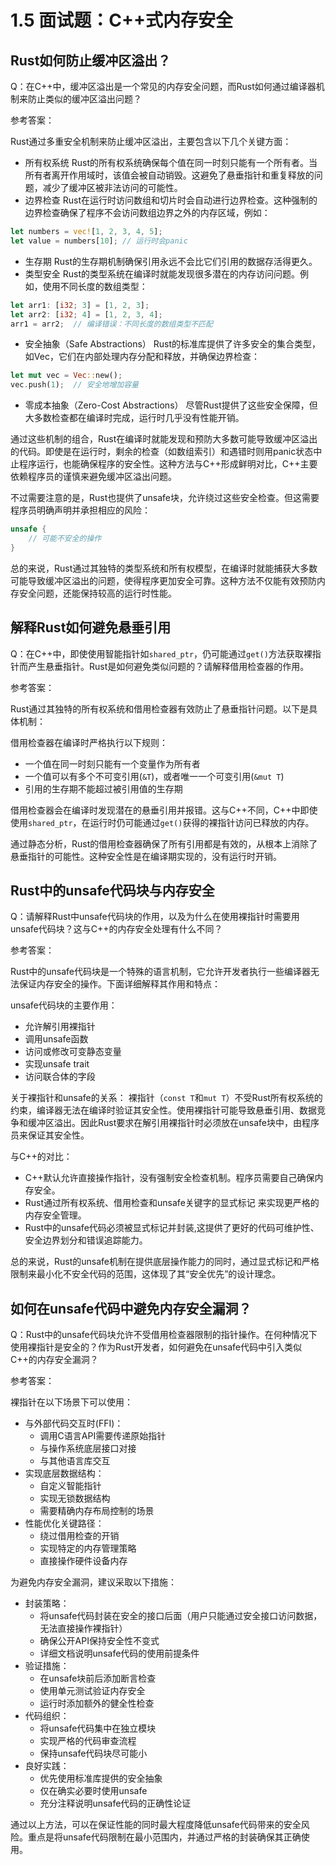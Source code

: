 # 1.5 面试题：C++式内存安全

## Rust如何防止缓冲区溢出？

Q：在C++中，缓冲区溢出是一个常见的内存安全问题，而Rust如何通过编译器机制来防止类似的缓冲区溢出问题？

参考答案：

Rust通过多重安全机制来防止缓冲区溢出，主要包含以下几个关键方面：

- 所有权系统
Rust的所有权系统确保每个值在同一时刻只能有一个所有者。当所有者离开作用域时，该值会被自动销毁。这避免了悬垂指针和重复释放的问题，减少了缓冲区被非法访问的可能性。
- 边界检查
Rust在运行时访问数组和切片时会自动进行边界检查。这种强制的边界检查确保了程序不会访问数组边界之外的内存区域，例如：

```rust
let numbers = vec![1, 2, 3, 4, 5];
let value = numbers[10]; // 运行时会panic

```

- 生存期
Rust的生存期机制确保引用永远不会比它们引用的数据存活得更久。
- 类型安全
Rust的类型系统在编译时就能发现很多潜在的内存访问问题。例如，使用不同长度的数组类型：

```rust
let arr1: [i32; 3] = [1, 2, 3];
let arr2: [i32; 4] = [1, 2, 3, 4];
arr1 = arr2;  // 编译错误：不同长度的数组类型不匹配

```

- 安全抽象（Safe Abstractions）
Rust的标准库提供了许多安全的集合类型，如Vec<T>，它们在内部处理内存分配和释放，并确保边界检查：

```rust
let mut vec = Vec::new();
vec.push(1);  // 安全地增加容量

```

- 零成本抽象（Zero-Cost Abstractions）
尽管Rust提供了这些安全保障，但大多数检查都在编译时完成，运行时几乎没有性能开销。

通过这些机制的组合，Rust在编译时就能发现和预防大多数可能导致缓冲区溢出的代码。即使是在运行时，剩余的检查（如数组索引）和遇错时则用panic状态中止程序运行，也能确保程序的安全性。这种方法与C++形成鲜明对比，C++主要依赖程序员的谨慎来避免缓冲区溢出问题。

不过需要注意的是，Rust也提供了unsafe块，允许绕过这些安全检查。但这需要程序员明确声明并承担相应的风险：

```rust
unsafe {
    // 可能不安全的操作
}

```

总的来说，Rust通过其独特的类型系统和所有权模型，在编译时就能捕获大多数可能导致缓冲区溢出的问题，使得程序更加安全可靠。这种方法不仅能有效预防内存安全问题，还能保持较高的运行时性能。

## 解释Rust如何避免悬垂引用

Q：在C++中，即使使用智能指针如`shared_ptr`，仍可能通过`get()`方法获取裸指针而产生悬垂指针。Rust是如何避免类似问题的？请解释借用检查器的作用。

参考答案：

Rust通过其独特的所有权系统和借用检查器有效防止了悬垂指针问题。以下是具体机制：

借用检查器在编译时严格执行以下规则：

- 一个值在同一时刻只能有一个变量作为所有者
- 一个值可以有多个不可变引用(`&T`)，或者唯一一个可变引用(`&mut T`)
- 引用的生存期不能超过被引用值的生存期

借用检查器会在编译时发现潜在的悬垂引用并报错。这与C++不同，C++中即使使用`shared_ptr`，在运行时仍可能通过`get()`获得的裸指针访问已释放的内存。

通过静态分析，Rust的借用检查器确保了所有引用都是有效的，从根本上消除了悬垂指针的可能性。这种安全性是在编译期实现的，没有运行时开销。

## Rust中的unsafe代码块与内存安全

Q：请解释Rust中unsafe代码块的作用，以及为什么在使用裸指针时需要用unsafe代码块？这与C++的内存安全处理有什么不同？

参考答案：

Rust中的unsafe代码块是一个特殊的语言机制，它允许开发者执行一些编译器无法保证内存安全的操作。下面详细解释其作用和特点：

unsafe代码块的主要作用：

- 允许解引用裸指针
- 调用unsafe函数
- 访问或修改可变静态变量
- 实现unsafe trait
- 访问联合体的字段

关于裸指针和unsafe的关系：
裸指针（`const T`和`mut T`）不受Rust所有权系统的约束，编译器无法在编译时验证其安全性。使用裸指针可能导致悬垂引用、数据竞争和缓冲区溢出。因此Rust要求在解引用裸指针时必须放在unsafe块中，由程序员来保证其安全性。

与C++的对比：

- C++默认允许直接操作指针，没有强制安全检查机制。程序员需要自己确保内存安全。
- Rust通过所有权系统、借用检查和unsafe关键字的显式标记
来实现更严格的内存安全管理。
- Rust中的unsafe代码必须被显式标记并封装,这提供了更好的代码可维护性、安全边界划分和错误追踪能力。

总的来说，Rust的unsafe机制在提供底层操作能力的同时，通过显式标记和严格限制来最小化不安全代码的范围，这体现了其“安全优先”的设计理念。

## 如何在unsafe代码中避免内存安全漏洞？

Q：Rust中的unsafe代码块允许不受借用检查器限制的指针操作。在何种情况下使用裸指针是安全的？作为Rust开发者，如何避免在unsafe代码中引入类似C++的内存安全漏洞？

参考答案：

裸指针在以下场景下可以使用：

- 与外部代码交互时(FFI)：
    - 调用C语言API需要传递原始指针
    - 与操作系统底层接口对接
    - 与其他语言库交互
- 实现底层数据结构：
    - 自定义智能指针
    - 实现无锁数据结构
    - 需要精确内存布局控制的场景
- 性能优化关键路径：
    - 绕过借用检查的开销
    - 实现特定的内存管理策略
    - 直接操作硬件设备内存

为避免内存安全漏洞，建议采取以下措施：

- 封装策略：
    - 将unsafe代码封装在安全的接口后面（用户只能通过安全接口访问数据，无法直接操作裸指针）
    - 确保公开API保持安全性不变式
    - 详细文档说明unsafe代码的使用前提条件
- 验证措施：
    - 在unsafe块前后添加断言检查
    - 使用单元测试验证内存安全
    - 运行时添加额外的健全性检查
- 代码组织：
    - 将unsafe代码集中在独立模块
    - 实现严格的代码审查流程
    - 保持unsafe代码块尽可能小
- 良好实践：
    - 优先使用标准库提供的安全抽象
    - 仅在确实必要时使用unsafe
    - 充分注释说明unsafe代码的正确性论证

通过以上方法，可以在保证性能的同时最大程度降低unsafe代码带来的安全风险。重点是将unsafe代码限制在最小范围内，并通过严格的封装确保其正确使用。